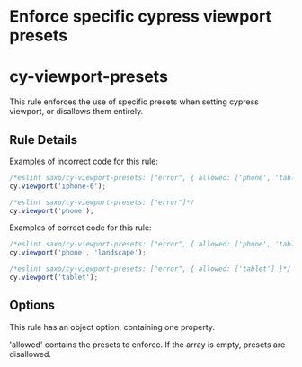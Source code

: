 # Enforce specific cypress viewport presets
# cy-viewport-presets

This rule enforces the use of specific presets when setting cypress viewport, or disallows them entirely.

## Rule Details

Examples of incorrect code for this rule:
```js
/*eslint saxo/cy-viewport-presets: ["error", { allowed: ['phone', 'tablet', 'desktop'] }*/
cy.viewport('iphone-6');
```

```js
/*eslint saxo/cy-viewport-presets: ["error"]*/
cy.viewport('phone');
```

Examples of correct code for this rule:
```js
/*eslint saxo/cy-viewport-presets: ["error", { allowed: ['phone', 'tablet', 'desktop'] }*/
cy.viewport('phone', 'landscape');
```

```js
/*eslint saxo/cy-viewport-presets: ["error", { allowed: ['tablet'] }*/
cy.viewport('tablet');
```


## Options
This rule has an object option, containing one property. 

'allowed' contains the presets to enforce. If the array is empty, presets are disallowed.
